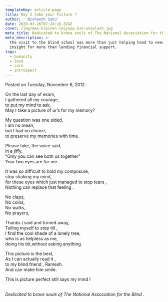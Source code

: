 ```yaml
---
templateKey: article-page
title: May I take your Picture ?
author: ' Nisheeth Sahu'
date: 2020-03-26T07:24:16.824Z
cover: /img/max-kleinen-lmiyuow_kze-unsplash.jpg
meta_title: Dedicated to brave souls of The National Association for the Blind .*
meta_description: >-
  the visit to the blind school was more than just helping hand to needed but
  insight for more than lending financial support.  
tags:
  - humanity
  - love
  - care
  - introspect
---
```

Posted on Tuesday, November 6, 2012 ·

On the last day of exam,\
I gathered all my courage,\
to put my mind to ask,\
May I take a picture of ur’s for my memory?

My question was one sided,\
I am no mean,\
but I had no choice,\
to preserve my memories with time.

Please take, the voice said,\
in a jiffy,\
“Only you can see both us together”\
Your two eyes are for me .

It was so difficult to hold my composure,\
stop shaking my mind,\
for these eyes which just managed to stop tears ,\
Nothing can replace that feeling .

No claps,\
No coins,\
No walks,\
No prayers,

Thanks I said and turned away,\
Telling myself to stop till ,\
I find the cool shade of a lonely tree,\
who is as helpless as me,\
doing his bit,without asking anything.

This picture is the best,\
As I can actually read it ,\
to my blind friend , Ramesh.\
And can make him smile.

This is picture perfect still says my mind !

*\
Dedicated to brave souls of The National Association for the Blind .*